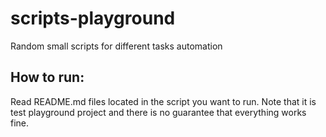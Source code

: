 # scripts-playground
Random small scripts for different tasks automation

## How to run:

Read README.md files located in the script you want to run.
Note that it is test playground project and there is no guarantee that everything works fine.

